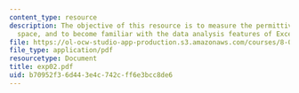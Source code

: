 ```yaml
---
content_type: resource
description: The objective of this resource is to measure the permittivity of free
  space, and to become familiar with the data analysis features of Excel.
file: https://ol-ocw-studio-app-production.s3.amazonaws.com/courses/8-02t-electricity-and-magnetism-spring-2005/b70952f36d443e4c742cff6e3bcc8de6_exp02.pdf
file_type: application/pdf
resourcetype: Document
title: exp02.pdf
uid: b70952f3-6d44-3e4c-742c-ff6e3bcc8de6
---
```

